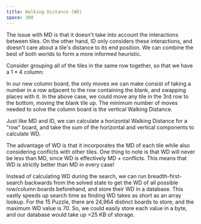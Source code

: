 ```yaml
---
title: Walking Distance (WD)
space: 300
---
```


The issue with MD is that it doesn't take into account the interactions between tiles. On the other hand, ID only considers these interactions, and doesn't care about a tile's distance to its end position. We can combine the best of both worlds to form a more informed heuristic.

Consider grouping all of the tiles in the same row together, so that we have a $1 \times 4$ column:

In our new column board, the only moves we can make consist of taking a number in a row adjacent to the row containing the blank, and swapping places with it. In the above case, we could move any tile in the 3rd row to the bottom, moving the blank tile up. The minimum number of moves needed to solve the column board is the vertical Walking Distance.

Just like MD and ID, we can calculate a horizontal Walking Distance for a "row" board, and take the sum of the horizontal and vertical components to calculate WD.

The advantage of WD is that it incorporates the MD of each tile while also considering conflicts with other tiles. One thing to note is that WD will never be less than MD, since WD is effectively MD + conflicts. This means that WD is strictly better than MD in every case!

Instead of calculating WD during the search, we can run breadth-first-search backwards from the solved state to get the WD of all possible row/column boards beforehand, and store their WD in a database. This vastly speeds up search time as finding WD takes as short as an array lookup. For the 15 Puzzle, there are 24,964 distinct boards to store, and the maximum WD value is 70. So, we could easily store each value in a byte, and our database would take up <25 KB of storage.
